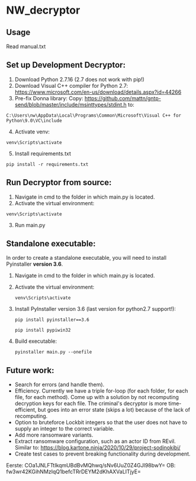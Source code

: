 # NW_decryptor

Usage
------
Read manual.txt

Set up Development Decryptor:
------
1. Download Python 2.7.16 (2.7 does not work with pip!)
2. Download Visual C++ compiler for Python 2.7:
https://www.microsoft.com/en-us/download/details.aspx?id=44266
3. Pre-fix Donna library:
Copy:
https://github.com/mattn/gntp-send/blob/master/include/msinttypes/stdint.h
to:

`C:\Users\nw\AppData\Local\Programs\Common\Microsoft\Visual C++ for Python\9.0\VC\include`

4. Activate venv:

`venv\Scripts\activate`

5. Install requirements.txt

`pip install -r requirements.txt`


Run Decryptor from source:
------
1. Navigate in cmd to the folder in which main.py is located.
2. Activate the virtual environment:

`venv\Scripts\activate`

3. Run main.py


Standalone executable:
------
In order to create a standalone executable, you will need to install Pyinstaller **version 3.6**.

1. Navigate in cmd to the folder in which main.py is located.
2. Activate the virtual environment:

	`venv\Scripts\activate`
	
3. Install PyInstaller version 3.6 (last version for python2.7 support!):

	`pip install pyinstaller==3.6`
	
	`pip install pypiwin32`
	
4. Build executable:

	`pyinstaller main.py --onefile`




Future work:
------
- Search for errors (and handle them).
- Efficiency. Currently we have a triple for-loop (for each folder, for each file, for each method). Come up with a solution by not recomputing decryption keys for each file. The criminal's decryptor is more time-efficient, but goes into an error state (skips a lot) because of the lack of recomputing.
- Option to bruteforce Lockbit integers so that the user does not have to supply an integer to the correct variable.
- Add more ransomware variants.
- Extract ransomware configuration, such as an actor ID from REvil. Similar to: https://blog.kartone.ninja/2020/10/29/project-sodinokibi/
- Create test cases to prevent breaking functionality during development.

Eerste: COa1JNLFTtIkqmUBdBvMQhwq/sNv6UuZ0Z4GJl98bwY=
OB: fw3wr42KGihNMzIqQ1befcTRrDEYM2dKhAXVaLITjyE=


